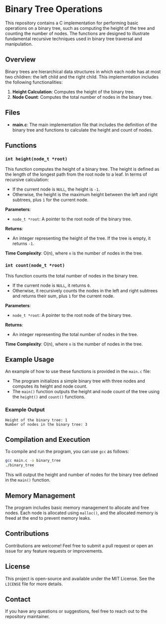 # Binary Tree Operations

This repository contains a C implementation for performing basic operations on a binary tree, such as computing the height of the tree and counting the number of nodes. The functions are designed to illustrate fundamental recursive techniques used in binary tree traversal and manipulation.

## Overview

Binary trees are hierarchical data structures in which each node has at most two children: the left child and the right child. This implementation includes the following functionalities:

1. **Height Calculation**: Computes the height of the binary tree.
2. **Node Count**: Computes the total number of nodes in the binary tree.

## Files

- **main.c**: The main implementation file that includes the definition of the binary tree and functions to calculate the height and count of nodes.

## Functions

### `int height(node_t *root)`

This function computes the height of a binary tree. The height is defined as the length of the longest path from the root node to a leaf. In terms of recursive calculation:
- If the current node is `NULL`, the height is `-1`.
- Otherwise, the height is the maximum height between the left and right subtrees, plus `1` for the current node.

**Parameters**:
- `node_t *root`: A pointer to the root node of the binary tree.

**Returns**:
- An integer representing the height of the tree. If the tree is empty, it returns `-1`.

**Time Complexity**: O(n), where `n` is the number of nodes in the tree.

### `int count(node_t *root)`

This function counts the total number of nodes in the binary tree.
- If the current node is `NULL`, it returns `0`.
- Otherwise, it recursively counts the nodes in the left and right subtrees and returns their sum, plus `1` for the current node.

**Parameters**:
- `node_t *root`: A pointer to the root node of the binary tree.

**Returns**:
- An integer representing the total number of nodes in the tree.

**Time Complexity**: O(n), where `n` is the number of nodes in the tree.

## Example Usage

An example of how to use these functions is provided in the `main.c` file:

- The program initializes a simple binary tree with three nodes and computes its height and node count.
- The `main()` function outputs the height and node count of the tree using the `height()` and `count()` functions.

### Example Output

```
Height of the binary tree: 1
Number of nodes in the binary tree: 3
```

## Compilation and Execution

To compile and run the program, you can use `gcc` as follows:

```bash
gcc main.c -o binary_tree
./binary_tree
```

This will output the height and number of nodes for the binary tree defined in the `main()` function.

## Memory Management

The program includes basic memory management to allocate and free nodes. Each node is allocated using `malloc()`, and the allocated memory is freed at the end to prevent memory leaks.

## Contributions

Contributions are welcome! Feel free to submit a pull request or open an issue for any feature requests or improvements.

## License

This project is open-source and available under the MIT License. See the `LICENSE` file for more details.

## Contact

If you have any questions or suggestions, feel free to reach out to the repository maintainer.